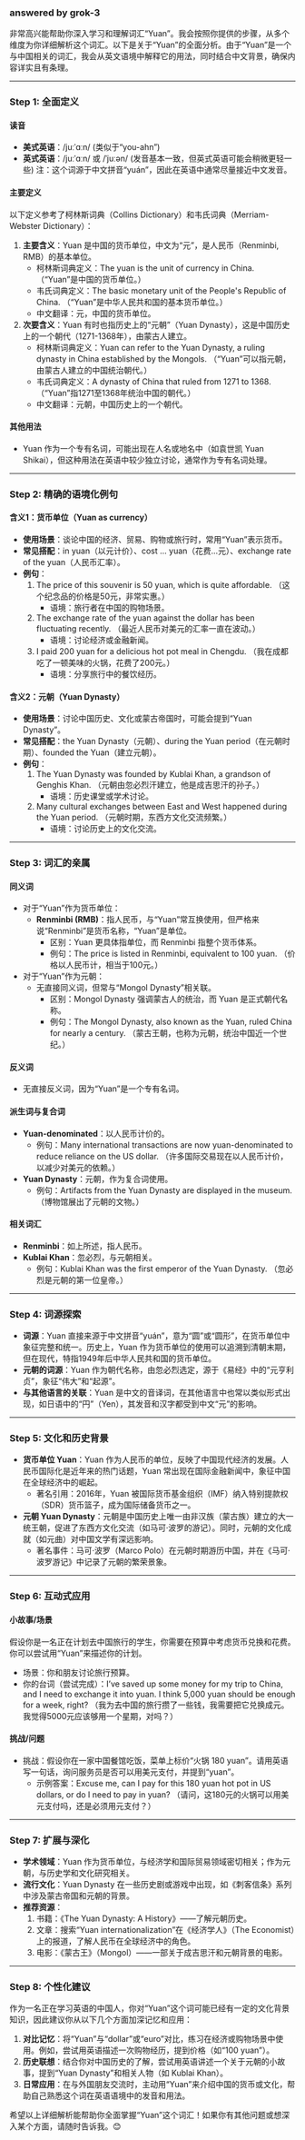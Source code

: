 ### answered by grok-3
非常高兴能帮助你深入学习和理解词汇“Yuan”。我会按照你提供的步骤，从多个维度为你详细解析这个词汇。以下是关于“Yuan”的全面分析。由于“Yuan”是一个与中国相关的词汇，我会从英文语境中解释它的用法，同时结合中文背景，确保内容详实且有条理。

---

### Step 1: 全面定义

#### 读音
- **美式英语**：/juːˈɑːn/ (类似于“you-ahn”)
- **英式英语**：/juːˈɑːn/ 或 /ˈjuːən/ (发音基本一致，但英式英语可能会稍微更轻一些)
注：这个词源于中文拼音“yuán”，因此在英语中通常尽量接近中文发音。

#### 主要定义
以下定义参考了柯林斯词典（Collins Dictionary）和韦氏词典（Merriam-Webster Dictionary）：
1. **主要含义**：Yuan 是中国的货币单位，中文为“元”，是人民币（Renminbi, RMB）的基本单位。
   - 柯林斯词典定义：The yuan is the unit of currency in China. （“Yuan”是中国的货币单位。）
   - 韦氏词典定义：The basic monetary unit of the People's Republic of China. （“Yuan”是中华人民共和国的基本货币单位。）
   - 中文翻译：元，中国的货币单位。
2. **次要含义**：Yuan 有时也指历史上的“元朝”（Yuan Dynasty），这是中国历史上的一个朝代（1271-1368年），由蒙古人建立。
   - 柯林斯词典定义：Yuan can refer to the Yuan Dynasty, a ruling dynasty in China established by the Mongols. （“Yuan”可以指元朝，由蒙古人建立的中国统治朝代。）
   - 韦氏词典定义：A dynasty of China that ruled from 1271 to 1368. （“Yuan”指1271至1368年统治中国的朝代。）
   - 中文翻译：元朝，中国历史上的一个朝代。

#### 其他用法
- Yuan 作为一个专有名词，可能出现在人名或地名中（如袁世凯 Yuan Shikai），但这种用法在英语中较少独立讨论，通常作为专有名词处理。

---

### Step 2: 精确的语境化例句

#### 含义1：货币单位（Yuan as currency）
- **使用场景**：谈论中国的经济、贸易、购物或旅行时，常用“Yuan”表示货币。
- **常见搭配**：in yuan（以元计价）、cost ... yuan（花费...元）、exchange rate of the yuan（人民币汇率）。
- **例句**：
  1. The price of this souvenir is 50 yuan, which is quite affordable. （这个纪念品的价格是50元，非常实惠。）
     - 语境：旅行者在中国的购物场景。
  2. The exchange rate of the yuan against the dollar has been fluctuating recently. （最近人民币对美元的汇率一直在波动。）
     - 语境：讨论经济或金融新闻。
  3. I paid 200 yuan for a delicious hot pot meal in Chengdu. （我在成都吃了一顿美味的火锅，花费了200元。）
     - 语境：分享旅行中的餐饮经历。

#### 含义2：元朝（Yuan Dynasty）
- **使用场景**：讨论中国历史、文化或蒙古帝国时，可能会提到“Yuan Dynasty”。
- **常见搭配**：the Yuan Dynasty（元朝）、during the Yuan period（在元朝时期）、founded the Yuan（建立元朝）。
- **例句**：
  1. The Yuan Dynasty was founded by Kublai Khan, a grandson of Genghis Khan. （元朝由忽必烈汗建立，他是成吉思汗的孙子。）
     - 语境：历史课堂或学术讨论。
  2. Many cultural exchanges between East and West happened during the Yuan period. （元朝时期，东西方文化交流频繁。）
     - 语境：讨论历史上的文化交流。

---

### Step 3: 词汇的亲属

#### 同义词
- 对于“Yuan”作为货币单位：
  - **Renminbi (RMB)**：指人民币，与“Yuan”常互换使用，但严格来说“Renminbi”是货币名称，“Yuan”是单位。
    - 区别：Yuan 更具体指单位，而 Renminbi 指整个货币体系。
    - 例句：The price is listed in Renminbi, equivalent to 100 yuan. （价格以人民币计，相当于100元。）
- 对于“Yuan”作为元朝：
  - 无直接同义词，但常与“Mongol Dynasty”相关联。
    - 区别：Mongol Dynasty 强调蒙古人的统治，而 Yuan 是正式朝代名称。
    - 例句：The Mongol Dynasty, also known as the Yuan, ruled China for nearly a century. （蒙古王朝，也称为元朝，统治中国近一个世纪。）

#### 反义词
- 无直接反义词，因为“Yuan”是一个专有名词。

#### 派生词与复合词
- **Yuan-denominated**：以人民币计价的。
  - 例句：Many international transactions are now yuan-denominated to reduce reliance on the US dollar. （许多国际交易现在以人民币计价，以减少对美元的依赖。）
- **Yuan Dynasty**：元朝，作为复合词使用。
  - 例句：Artifacts from the Yuan Dynasty are displayed in the museum. （博物馆展出了元朝的文物。）

#### 相关词汇
- **Renminbi**：如上所述，指人民币。
- **Kublai Khan**：忽必烈，与元朝相关。
  - 例句：Kublai Khan was the first emperor of the Yuan Dynasty. （忽必烈是元朝的第一位皇帝。）

---

### Step 4: 词源探索

- **词源**：Yuan 直接来源于中文拼音“yuán”，意为“圆”或“圆形”，在货币单位中象征完整和统一。历史上，Yuan 作为货币单位的使用可以追溯到清朝末期，但在现代，特指1949年后中华人民共和国的货币单位。
- **元朝的词源**：Yuan 作为朝代名称，由忽必烈选定，源于《易经》中的“元亨利贞”，象征“伟大”和“起源”。
- **与其他语言的关联**：Yuan 是中文的音译词，在其他语言中也常以类似形式出现，如日语中的“円”（Yen），其发音和汉字都受到中文“元”的影响。

---

### Step 5: 文化和历史背景

- **货币单位 Yuan**：Yuan 作为人民币的单位，反映了中国现代经济的发展。人民币国际化是近年来的热门话题，Yuan 常出现在国际金融新闻中，象征中国在全球经济中的崛起。
  - 著名引用：2016年，Yuan 被国际货币基金组织（IMF）纳入特别提款权（SDR）货币篮子，成为国际储备货币之一。
- **元朝 Yuan Dynasty**：元朝是中国历史上唯一由非汉族（蒙古族）建立的大一统王朝，促进了东西方文化交流（如马可·波罗的游记）。同时，元朝的文化成就（如元曲）对中国文学有深远影响。
  - 著名事件：马可·波罗（Marco Polo）在元朝时期游历中国，并在《马可·波罗游记》中记录了元朝的繁荣景象。

---

### Step 6: 互动式应用

#### 小故事/场景
假设你是一名正在计划去中国旅行的学生，你需要在预算中考虑货币兑换和花费。你可以尝试用“Yuan”来描述你的计划。
- 场景：你和朋友讨论旅行预算。
- 你的台词（尝试完成）：I’ve saved up some money for my trip to China, and I need to exchange it into yuan. I think 5,000 yuan should be enough for a week, right? （我为去中国的旅行攒了一些钱，我需要把它兑换成元。我觉得5000元应该够用一个星期，对吗？）

#### 挑战/问题
- 挑战：假设你在一家中国餐馆吃饭，菜单上标价“火锅 180 yuan”。请用英语写一句话，询问服务员是否可以用美元支付，并提到“yuan”。
  - 示例答案：Excuse me, can I pay for this 180 yuan hot pot in US dollars, or do I need to pay in yuan? （请问，这180元的火锅可以用美元支付吗，还是必须用元支付？）

---

### Step 7: 扩展与深化

- **学术领域**：Yuan 作为货币单位，与经济学和国际贸易领域密切相关；作为元朝，与历史学和文化研究相关。
- **流行文化**：Yuan Dynasty 在一些历史剧或游戏中出现，如《刺客信条》系列中涉及蒙古帝国和元朝的背景。
- **推荐资源**：
  1. 书籍：《The Yuan Dynasty: A History》——了解元朝历史。
  2. 文章：搜索“Yuan internationalization”在《经济学人》（The Economist）上的报道，了解人民币在全球经济中的角色。
  3. 电影：《蒙古王》（Mongol）——一部关于成吉思汗和元朝背景的电影。

---

### Step 8: 个性化建议

作为一名正在学习英语的中国人，你对“Yuan”这个词可能已经有一定的文化背景知识，因此建议你从以下几个方面加深记忆和应用：
1. **对比记忆**：将“Yuan”与“dollar”或“euro”对比，练习在经济或购物场景中使用。例如，尝试用英语描述一次购物经历，提到价格（如“100 yuan”）。
2. **历史联想**：结合你对中国历史的了解，尝试用英语讲述一个关于元朝的小故事，提到“Yuan Dynasty”和相关人物（如 Kublai Khan）。
3. **日常应用**：在与外国朋友交流时，主动用“Yuan”来介绍中国的货币或文化，帮助自己熟悉这个词在英语语境中的发音和用法。

希望以上详细解析能帮助你全面掌握“Yuan”这个词汇！如果你有其他问题或想深入某个方面，请随时告诉我。😊